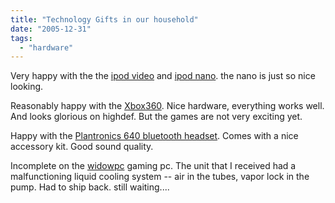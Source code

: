 ```yaml
---
title: "Technology Gifts in our household"
date: "2005-12-31"
tags: 
  - "hardware"
---
```


Very happy with the the [ipod video](http://www.apple.com/ipod/) and [ipod nano](http://www.apple.com/ipodnano/). the nano is just so nice looking.

Reasonably happy with the [Xbox360](http://www.xbox.com/en-US/). Nice hardware, everything works well. And looks glorious on highdef. But the games are not very exciting yet.

Happy with the [Plantronics 640 bluetooth headset](http://www.plantronics.com/north_america/en_US/products/cat1150057/cat5420035/prod29780004). Comes with a nice accessory kit. Good sound quality.

Incomplete on the [widowpc](http://www.widowpc.com/) gaming pc. The unit that I received had a malfunctioning liquid cooling system -- air in the tubes, vapor lock in the pump. Had to ship back. still waiting....
